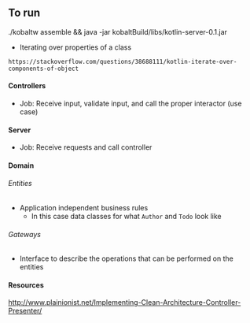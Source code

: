 ## To run

./kobaltw assemble && java -jar kobaltBuild/libs/kotlin-server-0.1.jar

- Iterating over properties of a class

`https://stackoverflow.com/questions/38688111/kotlin-iterate-over-components-of-object`

#### Controllers

- Job: Receive input, validate input, and call the proper interactor (use case)

#### Server

- Job: Receive requests and call controller

#### Domain

###### Entities

- Application independent business rules
    * In this case data classes for what `Author` and `Todo` look like

###### Gateways

- Interface to describe the operations that can be performed on the entities


#### Resources

http://www.plainionist.net/Implementing-Clean-Architecture-Controller-Presenter/